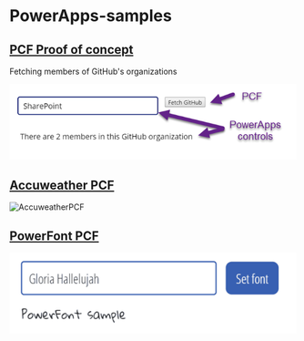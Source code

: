 # PowerApps-samples

## [PCF Proof of concept](https://github.com/Eickhel/PCF-Samples/tree/master/PCF%20POC)
Fetching members of GitHub's organizations

![PCFPOC](https://github.com/Eickhel/PowerApps-samples/raw/master/PCF%20POC/images/GitHubPCF.png)

## [Accuweather PCF](https://github.com/Eickhel/PCF-Samples/tree/master/AccuweatherPCF)

![AccuweatherPCF](https://github.com/Eickhel/PCF-Samples/raw/master/AccuweatherPCF/PowerWeather.png)

## [PowerFont PCF](https://github.com/Eickhel/PowerApps-samples/tree/master/PowerFont/PCF)

![PowerFont](https://github.com/Eickhel/PowerApps-samples/raw/master/PowerFont/PCF/images/PowerFontPCF.gif)